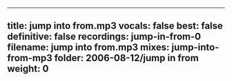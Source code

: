 
---
title: jump into from.mp3
vocals: false
best: false
definitive: false
recordings: jump-in-from-0
filename: jump into from.mp3
mixes: jump-into-from-mp3
folder: 2006-08-12/jump in from
weight: 0
---

